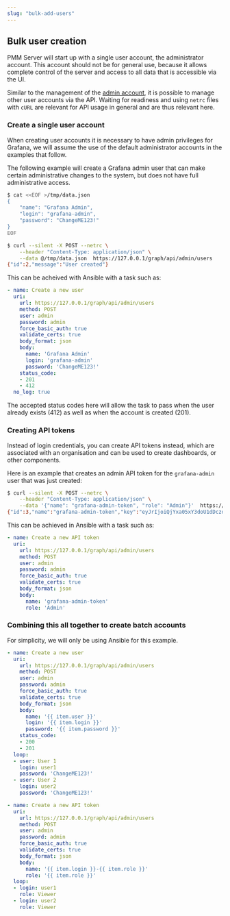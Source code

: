 ```yaml
---
slug: "bulk-add-users"
---
```


## Bulk user creation

PMM Server will start up with a single user account, the administrator account.
This account should not be for general use, because it allows complete control of
the server and access to all data that is accessible via the UI.

Similar to the management of the [admin account](ref:change-admin-password), it is
possible to manage other user accounts via the API. Waiting for readiness and
using `netrc` files with `cURL` are relevant for API usage in general and are
thus relevant here.

### Create a single user account

When creating user accounts it is necessary to have admin privileges for Grafana,
we will assume the use of the default administrator accounts in the examples that
follow.

The following example will create a Grafana admin user that can make certain
administrative changes to the system, but does not have full administrative access.

```sh
$ cat <<EOF >/tmp/data.json
{
    "name": "Grafana Admin",
    "login": "grafana-admin",
    "password": "ChangeME123!"
}
EOF

$ curl --silent -X POST --netrc \
    --header "Content-Type: application/json" \
    --data @/tmp/data.json  https://127.0.0.1/graph/api/admin/users
{"id":2,"message":"User created"}
```

This can be acheived with Ansible with a task such as:
```yaml
- name: Create a new user
  uri:
    url: https://127.0.0.1/graph/api/admin/users
    method: POST
    user: admin
    password: admin
    force_basic_auth: true
    validate_certs: true
    body_format: json
    body:
      name: 'Grafana Admin'
      login: 'grafana-admin'
      password: 'ChangeME123!'
    status_code:
    - 201
    - 412
  no_log: true
```
The accepted status codes here will allow the task to pass when the user already
exists (412) as well as when the account is created (201).

### Creating API tokens

Instead of login credentials, you can create API tokens instead, which are
associated with an organisation and can be used to create dashboards, or other
components.

Here is an example that creates an admin API token for the `grafana-admin` user that
was just created:
```sh
$ curl --silent -X POST --netrc \
    --header "Content-Type: application/json" \
    --data '{"name": "grafana-admin-token", "role": "Admin"}'  https://127.0.0.1/graph/api/auth/keys
{"id":3,"name":"grafana-admin-token","key":"eyJrIjoiQjYxa05xY3doU1dDczdudnppdnJVeUdjS3k0Y05vMW0iLCJuIjoiZ3JhZmFuYS1hZG1pbi10b2tlbiIsImlkIjoxfQ=="}
```

This can be achieved in Ansible with a task such as:
```yaml
- name: Create a new API token
  uri:
    url: https://127.0.0.1/graph/api/admin/users
    method: POST
    user: admin
    password: admin
    force_basic_auth: true
    validate_certs: true
    body_format: json
    body:
      name: 'grafana-admin-token'
      role: 'Admin'
```

### Combining this all together to create batch accounts

For simplicity, we will only be using Ansible for this example.
```yaml
- name: Create a new user
  uri:
    url: https://127.0.0.1/graph/api/admin/users
    method: POST
    user: admin
    password: admin
    force_basic_auth: true
    validate_certs: true
    body_format: json
    body:
      name: '{{ item.user }}'
      login: '{{ item.login }}'
      password: '{{ item.password }}'
    status_code:
    - 200
    - 201
  loop:
  - user: User 1
    login: user1
    password: 'ChangeME123!'
  - user: User 2
    login: user2
    password: 'ChangeME123!'

- name: Create a new API token
  uri:
    url: https://127.0.0.1/graph/api/admin/users
    method: POST
    user: admin
    password: admin
    force_basic_auth: true
    validate_certs: true
    body_format: json
    body:
      name: '{{ item.login }}-{{ item.role }}'
      role: '{{ item.role }}'
  loop:
  - login: user1
    role: Viewer
  - login: user2
    role: Viewer
```

